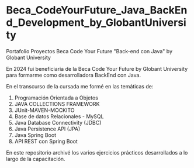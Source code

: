 # Beca_CodeYourFuture_Java_BackEnd_Development_by_GlobantUniversity
Portafolio Proyectos Beca Code Your Future "Back-end con Java" by Globant University

En 2024 fui beneficiaria de la Beca Code Your Future by Globant University para formarme como desarrolladora BackEnd con Java.

En el transcurso de la cursada me formé en las temáticas de:

1. Programación Orientada a Objetos
2. JAVA COLLECTIONS FRAMEWORK
3. JUnit-MAVEN-MOCKITO
4. Base de datos Relacionales - MySQL
5. Java Database Connectivity (JDBC)
6. Java Persistence API (JPA)
7. Java Spring Boot
8. API REST con Spring Boot

En este repositorio archivé los varios ejercicios prácticos desarrollados a lo largo de la capacitación.
